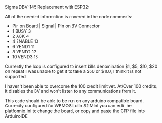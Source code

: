Sigma DBV-145 Replacement with ESP32:

All of the needed information is covered in the code comments:
  - Pin on Board | Signal | Pin on BV Connector
  - 1  BUSY  3
  - 2  ACK  4
  - 4  ENABLE  10
  - 6  VEND1  11
  - 8  VEND2  12
  - 10  VEND3  13

Currently the loop is configured to insert bills denomination $1, $5, $10, $20 on repeat I was unable to get it to take a $50 or $100, I think it is not supported

I haven't been able to overcome the 100 credit limit yet. At/Over 100 credits, it disables the BV and won't listen to any communications from it.

This code should be able to be run on any arduino compatible board. Currently configured for WEMOS Lolin S2 Mini you can edit the platformio.ini to change the board, or copy and paste the CPP file into ArduinoIDE
